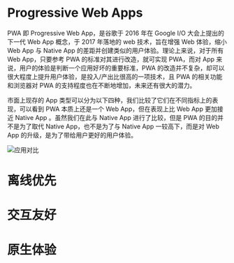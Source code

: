 # Progressive Web Apps

PWA 即 Progressive Web App，是谷歌于 2016 年在 Google I/O 大会上提出的下一代 Web App 概念，于 2017 年落地的 web 技术，旨在增强 Web 体验，缩小 Web App 与 Native App 的差距并创建类似的用户体验。理论上来说，对于所有 Web App，只要参考 PWA 的标准对其进行改造，就可实现 PWA，而对 App 来说，用户的体验是判断一个应用好坏的重要标准，PWA 的改造并不复杂，却可以很大程度上提升用户体验，是投入/产出比很高的一项技术，且 PWA 的相关功能和浏览器对 PWA 的支持程度也在不断地增加，未来还有很大的潜力。

市面上现存的 App 类型可以分为以下四种，我们比较了它们在不同指标上的表现，可以看到 PWA 本质上还是一个 Web App，但在表现上比 Web App 更加接近 Native App 。虽然我们在此与 Native App 进行了比较，但是 PWA 的目的并不是为了取代 Native App，也不是为了与 Native App 一较高下，而是对 Web App 的升级，是为了带给用户更好的用户体验。

![应用对比](https://s3.ax1x.com/2021/01/25/sOZ8BV.png)

# 离线优先

# 交互友好

# 原生体验
